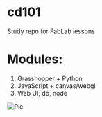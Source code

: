 # cd101
Study repo for FabLab lessons

# Modules:
1. Grasshopper + Python
2. JavaScript + canvas/webgl
3. Web UI, db, node


![Pic](https://yandex.ru/images/search?from=tabbar&text=%D0%BA%D0%B0%D1%80%D1%82%D0%B8%D0%BD%D0%BA%D0%B8&pos=2&img_url=https%3A%2F%2Fpbs.twimg.com%2Fmedia%2FEJbgeutXUAAJ5ou.jpg&rpt=simage)
